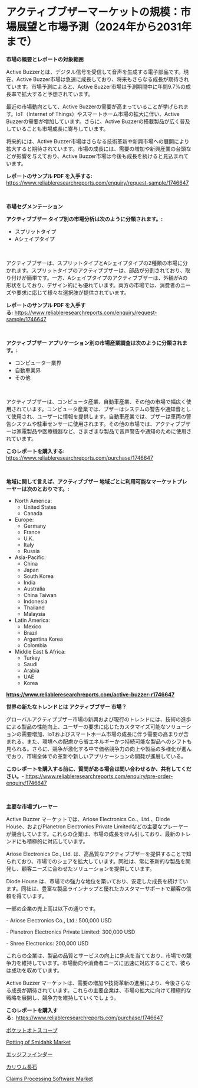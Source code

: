 <p><h1>アクティブブザーマーケットの規模：市場展望と市場予測（2024年から2031年まで）</h1></p><p><strong>市場の概要とレポートの対象範囲</strong></p>
<p><p>Active Buzzerとは、デジタル信号を受信して音声を生成する電子部品です。現在、Active Buzzer市場は急速に成長しており、将来もさらなる成長が期待されています。市場予測によると、Active Buzzer市場は予測期間中に年間9.7%の成長率で拡大すると予想されています。</p><p>最近の市場動向として、Active Buzzerの需要が高まっていることが挙げられます。IoT（Internet of Things）やスマートホーム市場の拡大に伴い、Active Buzzerの需要が増加しています。さらに、Active Buzzerの搭載製品が広く普及していることも市場成長に寄与しています。</p><p>将来的には、Active Buzzer市場はさらなる技術革新や新興市場への展開により拡大すると期待されています。市場の成長には、需要の増加や新興産業の台頭などが影響を与えており、Active Buzzer市場は今後も成長を続けると見込まれています。</p></p>
<p><strong>レポートのサンプル PDF を入手する:</strong> <a href="https://www.reliableresearchreports.com/enquiry/request-sample/1746647">https://www.reliableresearchreports.com/enquiry/request-sample/1746647</a></p>
<p>&nbsp;</p>
<p><strong>市場セグメンテーション</strong></p>
<p><strong>アクティブブザー タイプ別の市場分析は次のように分類されます。:</strong></p>
<p><ul><li>スプリットタイプ</li><li>Aシェイプタイプ</li></ul></p>
<p>&nbsp;</p>
<p><p>アクティブブザーは、スプリットタイプとAシェイプタイプの2種類の市場に分かれます。スプリットタイプのアクティブブザーは、部品が分割されており、取り付けが簡単です。一方、Aシェイプタイプのアクティブブザーは、外観がAの形状をしており、デザイン的にも優れています。両方の市場では、消費者のニーズや要求に応じて様々な選択肢が提供されています。</p></p>
<p><strong>レポートのサンプル PDF を入手する:</strong>&nbsp;<a href="https://www.reliableresearchreports.com/enquiry/request-sample/1746647">https://www.reliableresearchreports.com/enquiry/request-sample/1746647</a></p>
<p>&nbsp;</p>
<p><strong> アクティブブザー アプリケーション別の市場産業調査は次のように分類されます。:</strong></p>
<p><ul><li>コンピューター業界</li><li>自動車業界</li><li>その他</li></ul></p>
<p>&nbsp;</p>
<p><p>アクティブブザーは、コンピュータ産業、自動車産業、その他の市場で幅広く使用されています。コンピュータ産業では、ブザーはシステムの警告や通知音として使用され、ユーザーに情報を提供します。自動車産業では、ブザーは車両の警告システムや駐車センサーに使用されます。その他の市場では、アクティブブザーは家電製品や医療機器など、さまざまな製品で音声警告や通知のために使用されています。</p></p>
<p><strong>このレポートを購入する:</strong>&nbsp; <a href="https://www.reliableresearchreports.com/purchase/1746647">https://www.reliableresearchreports.com/purchase/1746647</a></p>
<p>&nbsp;</p>
<p><strong>地域に関して言えば、アクティブブザー 地域ごとに利用可能なマーケットプレーヤーは次のとおりです。:</strong></p>
<p><ul>
    <li>
        North America:
        <ul>
            <li>United States</li>
            <li>Canada</li>
        </ul>
    </li>
    <li>
        Europe:
        <ul>
            <li>Germany</li>
            <li>France</li>
            <li>U.K.</li>
            <li>Italy</li>
            <li>Russia</li>
        </ul>
    </li>
    <li>
        Asia-Pacific:
        <ul>
            <li>China</li>
            <li>Japan</li>
            <li>South Korea</li>
            <li>India</li>
            <li>Australia</li>
            <li>China Taiwan</li>
            <li>Indonesia</li>
            <li>Thailand</li>
            <li>Malaysia</li>
        </ul>
    </li>
    <li>
        Latin America:
        <ul>
            <li>Mexico</li>
            <li>Brazil</li>
            <li>Argentina Korea</li>
            <li>Colombia</li>
        </ul>
    </li>
    <li>
        Middle East & Africa:
        <ul>
            <li>Turkey</li>
            <li>Saudi</li>
            <li>Arabia</li>
            <li>UAE</li>
            <li>Korea</li>
        </ul>
    </li>
    </ul></p>
<p><strong><a href="https://www.reliableresearchreports.com/active-buzzer-r1746647">https://www.reliableresearchreports.com/active-buzzer-r1746647</a></strong>&nbsp;</p>
<p><strong>世界の新たなトレンドとは アクティブブザー 市場？</strong></p>
<p><p>グローバルアクティブブザー市場の新興および現行のトレンドには、技術の進歩による製品の性能向上、ユーザーの要求に応じたカスタマイズ可能なソリューションの需要増加、IoTおよびスマートホーム市場の成長に伴う需要の高まりが含まれる。また、環境への配慮から省エネルギーかつ持続可能な製品へのシフトも見られる。さらに、競争が激化する中で価格競争力の向上や製品の多様化が進んでおり、市場全体での革新や新しいアプリケーションの開発が進展している。</p></p>
<p><strong>このレポートを購入する前に、質問がある場合は問い合わせるか、共有してください。</strong>- <a href="https://www.reliableresearchreports.com/enquiry/pre-order-enquiry/1746647">https://www.reliableresearchreports.com/enquiry/pre-order-enquiry/1746647</a></p>
<p>&nbsp;</p>
<p><strong>主要な市場プレーヤー</strong></p>
<p><p>Active Buzzer マーケットでは、Ariose Electronics Co.、Ltd.、Diode House、およびPlanetron Electronics Private Limitedなどの主要なプレーヤーが競合しています。これらの企業は、市場の成長をけん引しており、最新のトレンドにも積極的に対応しています。</p><p>Ariose Electronics Co., Ltd. は、高品質なアクティブブザーを提供することで知られており、市場でのシェアを拡大しています。同社は、常に革新的な製品を開発し、顧客ニーズに合わせたソリューションを提供しています。</p><p>Diode House は、市場での強力な地位を築いており、安定した成長を続けています。同社は、豊富な製品ラインナップと優れたカスタマーサポートで顧客の信頼を得ています。</p><p>一部の企業の売上高は以下の通りです。</p><p>- Ariose Electronics Co., Ltd.: 500,000 USD</p><p>- Planetron Electronics Private Limited: 300,000 USD</p><p>- Shree Electronics: 200,000 USD</p><p>これらの企業は、製品の品質とサービスの向上に焦点を当てており、市場での競争力を維持しています。市場動向や消費者ニーズに迅速に対応することで、彼らは成功を収めています。</p><p>Active Buzzer マーケットは、需要の増加や技術革新の進展により、今後さらなる成長が期待されています。これらの主要企業は、市場の拡大に向けて積極的な戦略を展開し、競争力を維持していくでしょう。</p></p>
<p><strong>このレポートを購入する:</strong>&nbsp;&nbsp;<a href="https://www.reliableresearchreports.com/purchase/1746647">https://www.reliableresearchreports.com/purchase/1746647</a></p>
<p><p><a href="https://medium.com/@chrispcreem58/%E3%83%9D%E3%82%B1%E3%83%83%E3%83%88%E3%82%AA%E3%83%88%E3%82%B9%E3%82%B3%E3%83%BC%E3%83%97%E5%B8%82%E5%A0%B4%E3%81%AE%E3%82%A4%E3%83%B3%E3%82%B5%E3%82%A4%E3%83%88-%E5%B8%82%E5%A0%B4%E5%8B%95%E5%90%91-%E6%88%90%E9%95%B7-2024%E5%B9%B4%E3%81%8B%E3%82%892031%E5%B9%B4%E3%81%BE%E3%81%A7%E3%81%AE%E4%BA%88%E6%B8%AC-b0b52c3f26e9">ポケットオトスコープ</a></p><p><a href="https://www.linkedin.com/pulse/potting-smidahk-market-size-focuses-dynamics-in-depth-analysis-hxkbe?trackingId=zC7IDFSCJCgLjI1Tdx%2ByGw%3D%3D">Potting of Smidahk Market</a></p><p><a href="https://github.com/one-cool-chick/Market-Research-Report-List-1/blob/main/921620625744.md">エッジファインダー</a></p><p><a href="https://medium.com/@michaelerde565/%E3%82%AB%E3%83%AA%E9%95%B7%E7%9F%B3%E5%B8%82%E5%A0%B4%E8%A6%8F%E6%A8%A1%E3%81%AF-%E3%82%B0%E3%83%AD%E3%83%BC%E3%83%90%E3%83%AB%E7%94%A3%E6%A5%AD%E3%81%AB%E3%81%8A%E3%81%91%E3%82%8B%E6%9C%80%E9%81%A9%E3%81%AA%E3%83%9E%E3%83%BC%E3%82%B1%E3%83%86%E3%82%A3%E3%83%B3%E3%82%B0%E3%83%81%E3%83%A3%E3%83%B3%E3%83%8D%E3%83%AB%E3%82%92%E6%98%8E%E3%82%89%E3%81%8B%E3%81%AB%E3%81%97%E3%81%A6%E3%81%84%E3%81%BE%E3%81%99-f76750abfef4">カリウム長石</a></p><p><a href="https://github.com/dimitrishawkinswaynenp91rgz/Market-Research-Report-List-2/blob/main/claims-processing-software-market.md">Claims Processing Software Market</a></p></p>